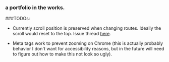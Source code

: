 ### a portfolio in the works.

###TODOs:

- Currently scroll position is preserved when changing routes. Ideally the scroll would reset to the top. Issue thread [here](https://github.com/ReactTraining/react-router/issues/2019).

- Meta tags work to prevent zooming on Chrome (this is actually probably behavior I don't want for accessibility reasons, but in the future will need to figure out how to make this not look so ugly).